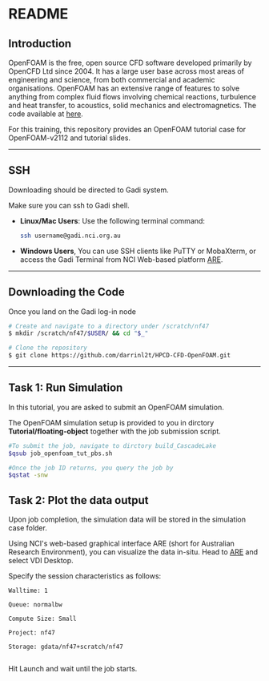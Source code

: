 # README #

## Introduction
OpenFOAM is the free, open source CFD software developed primarily by OpenCFD Ltd since 2004. It has a large user base across most areas of engineering and science, from both commercial and academic organisations. OpenFOAM has an extensive range of features to solve anything from complex fluid flows involving chemical reactions, turbulence and heat transfer, to acoustics, solid mechanics and electromagnetics. The code available at [here](https://https://www.openfoam.com/).

For this training, this repository provides an OpenFOAM tutorial case for OpenFOAM-v2112 and tutorial slides.

***

## SSH
Downloading should be directed to Gadi system.

Make sure you can ssh to Gadi shell.
- **Linux/Mac Users**: Use the following terminal command:
  ```bash
  ssh username@gadi.nci.org.au
  ```
- **Windows Users**, You can use SSH clients like PuTTY or MobaXterm, or access the Gadi Terminal from NCI Web-based platform [ARE](https://are.nci.org.au).

***

## Downloading the Code
Once you land on the Gadi log-in node

```bash
# Create and navigate to a directory under /scratch/nf47
$ mkdir /scratch/nf47/$USER/ && cd "$_"

# Clone the repository
$ git clone https://github.com/darrinl2t/HPCD-CFD-OpenFOAM.git
```

***

## Task 1: Run Simulation
 In this tutorial, you are asked to submit an OpenFOAM simulation.

 The OpenFOAM simulation setup is provided to you in dirctory **Tutorial/floating-object** together with the job submission script.


```bash
#To submit the job, navigate to dirctory build_CascadeLake
$qsub job_openfoam_tut_pbs.sh

#Once the job ID returns, you query the job by
$qstat -snw
```


## Task 2: Plot the data output
Upon job completion, the simulation data will be stored in the simulation case folder.

Using NCI's web-based graphical interface ARE (short for Australian Research Environment), you can visualize the data in-situ. Head to [ARE](https://are.nci.org.au) and select VDI Desktop.

Specify the session characteristics as follows:
```
Walltime: 1

Queue: normalbw

Compute Size: Small

Project: nf47

Storage: gdata/nf47+scratch/nf47


```

 Hit Launch and wait until the job starts.

